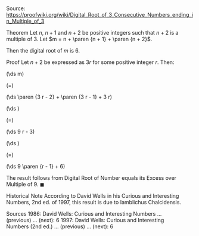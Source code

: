 # 

Source: https://proofwiki.org/wiki/Digital_Root_of_3_Consecutive_Numbers_ending_in_Multiple_of_3



Theorem
Let $n$, $n + 1$ and $n + 2$ be positive integers such that $n + 2$ is a multiple of $3$.
Let $m = n + \paren {n + 1} + \paren {n + 2}$.

Then the digital root of $m$ is $6$.


Proof
Let $n + 2$ be expressed as $3 r$ for some positive integer $r$.
Then:














\(\ds m\)

\(=\)







\(\ds \paren {3 r - 2} + \paren {3 r - 1} + 3 r\)




















\(\ds \)

\(=\)







\(\ds 9 r - 3\)




















\(\ds \)

\(=\)







\(\ds 9 \paren {r - 1} + 6\)










The result follows from Digital Root of Number equals its Excess over Multiple of 9.
$\blacksquare$


Historical Note
According to David Wells in his Curious and Interesting Numbers, 2nd ed. of $1997$, this result is due to Iamblichus Chalcidensis.


Sources
1986: David Wells: Curious and Interesting Numbers ... (previous) ... (next): $6$
1997: David Wells: Curious and Interesting Numbers (2nd ed.) ... (previous) ... (next): $6$




